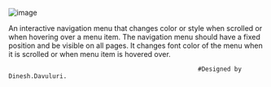 ![image](https://github.com/user-attachments/assets/79bf6f58-d31f-4d3b-a775-3d059a7f6df5)

An interactive navigation menu that changes color or style when scrolled or when hovering over
a menu item. The navigation menu should have a fixed position and be visible on all pages. It
changes font color of the menu when it is scrolled or when menu item is hovered over.

                                                        #Designed by Dinesh.Davuluri.
